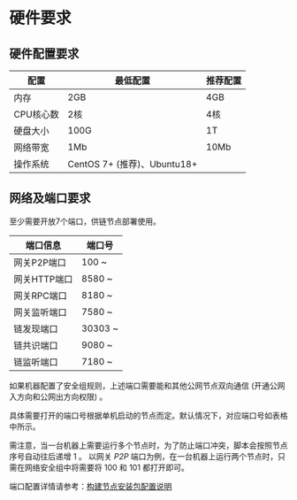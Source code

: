 # 硬件要求

## 硬件配置要求 <a href="#id2.1-ying-jian-yao-qiu-ying-jian-pei-zhi-yao-qiu" id="id2.1-ying-jian-yao-qiu-ying-jian-pei-zhi-yao-qiu"></a>

| 配置     | 最低配置                                                        | 推荐配置 |
| ------ | ----------------------------------------------------------- | ---- |
| 内存     | 2GB                                                         | 4GB  |
| CPU核心数 | 2核                                                          | 4核   |
| 硬盘大小   | 100G                                                        | 1T   |
| 网络带宽   | 1Mb                                                         | 10Mb |
| 操作系统   | CentOS 7+ (推荐)、Ubuntu18+ |      |

## 网络及端口要求 <a href="#id2.1-ying-jian-yao-qiu-wang-luo-ji-duan-kou-yao-qiu" id="id2.1-ying-jian-yao-qiu-wang-luo-ji-duan-kou-yao-qiu"></a>

至少需要开放7个端口，供链节点部署使用。

| 端口信息     |   端口号    |
| -------- | -------- |
| 网关P2P端口  | 100 \~   |
| 网关HTTP端口 | 8580 \~  |
| 网关RPC端口  | 8180 \~  |
| 网关监听端口   | 7580 \~  |
| 链发现端口    | 30303 \~ |
| 链共识端口    | 9080 \~  |
| 链监听端口    | 7180 \~  |

如果机器配置了安全组规则，上述端口需要能和其他公网节点双向通信 (开通公网入方向和公网出方向权限) 。

具体需要打开的端口号根据单机启动的节点而定。默认情况下，对应端口号如表格中所示。

需注意，当一台机器上需要运行多个节点时，为了防止端口冲突，脚本会按照节点序号自动往后递增 1 。 以网关 *P2P* 端口为例，在一台机器上运行两个节点时，只需在网络安全组中将需要将 100 和 101 都打开即可。

端口配置详情请参考：[构建节点安装包配置说明](./build.md#chain-ports-和-gateway-ports-配置项)
